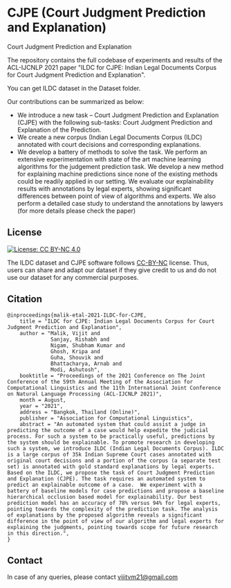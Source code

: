# CJPE (Court Judgment Prediction and Explanation)
Court Judgment Prediction and Explanation

The repository contains the full codebase of experiments and results of the ACL-IJCNLP 2021 paper "ILDC for CJPE: Indian Legal Documents Corpus for Court Judgment Prediction and Explanation". 

You can get ILDC dataset in the Dataset folder.

Our contributions can be summarized as below:
* We introduce a new task – Court Judgment Prediction and Explanation (CJPE) with the following sub-tasks: Court Judgment Prediction and Explanation of the Prediction.
* We create a new corpus (Indian Legal Documents Corpus (ILDC) annotated with court decisions and corresponding explanations.
* We develop a battery of methods to solve the task. We perform an extensive experimentation with state of the art machine learning algorithms for the judgement prediction task. We develop a new method for explaining machine predictions since none of the existing methods could be readily applied in our setting. We evaluate our explainability results with annotations by legal experts, showing significant differences between point of view of algorithms and experts. We also perform a detailed case study to understand the annotations by lawyers (for more details please check the paper)

## License

[![License: CC BY-NC 4.0](https://img.shields.io/badge/License-CC%20BY--NC%204.0-lightgrey.svg)](https://creativecommons.org/licenses/by-nc/4.0/)


The ILDC dataset and CJPE software follows [CC-BY-NC](CC-BY-NC) license. Thus, users can share and adapt our dataset if they give credit to us and do not use our dataset for any commercial purposes.

## Citation

```
@inproceedings{malik-etal-2021-ILDC-for-CJPE,
    title = "ILDC for CJPE: Indian Legal Documents Corpus for Court Judgment Prediction and Explanation",
    author = "Malik, Vijit and 
              Sanjay, Rishabh and
              Nigam, Shubham Kumar and 
              Ghosh, Kripa and 
              Guha, Shouvik and 
              Bhattacharya, Arnab and 
              Modi, Ashutosh",
    booktitle = "Proceedings of the 2021 Conference on The Joint Conference of the 59th Annual Meeting of the Association for Computational Linguistics and the 11th International Joint Conference on Natural Language Processing (ACL-IJCNLP 2021)",
    month = August,
    year = "2021",
    address = "Bangkok, Thailand (Online)",
    publisher = "Association for Computational Linguistics",
    abstract = "An automated system that could assist a judge in predicting the outcome of a case would help expedite the judicial process. For such a system to be practically useful, predictions by the system should be explainable. To promote research in developing such a system, we introduce ILDC (Indian Legal Documents Corpus). ILDC is a large corpus of 35k Indian Supreme Court cases annotated with original court decisions and a portion of the corpus (a separate test set) is annotated with gold standard explanations by legal experts. Based on the ILDC, we propose the task of Court Judgment Prediction and Explanation (CJPE). The task requires an automated system to predict an explainable outcome of a case.  We experiment with a battery of baseline models for case predictions and propose a baseline hierarchical occlusion based model for explainability. Our best prediction model has an accuracy of 78% versus 94% for legal experts, pointing towards the complexity of the prediction task. The analysis of explanations by the proposed algorithm reveals a significant difference in the point of view of our algorithm and legal experts for explaining the judgments, pointing towards scope for future research in this direction.",
}
```

## Contact

In case of any queries, please contact <vijitvm21@gmail.com>
